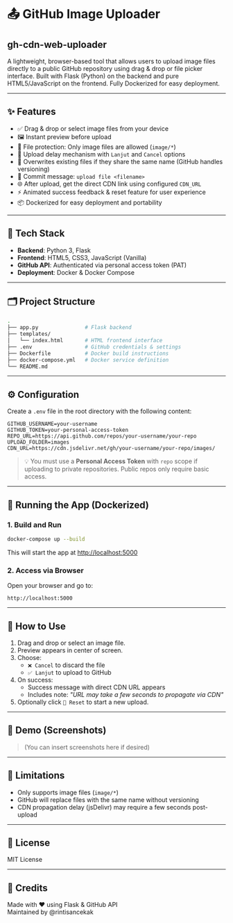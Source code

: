 
# 📤 GitHub Image Uploader
## gh-cdn-web-uploader
A lightweight, browser-based tool that allows users to upload image files directly to a public GitHub repository using drag & drop or file picker interface. Built with Flask (Python) on the backend and pure HTML5/JavaScript on the frontend. Fully Dockerized for easy deployment.

---

## ✨ Features

- ✅ Drag & drop or select image files from your device
- 🖼️ Instant preview before upload
- 🚫 File protection: Only image files are allowed (`image/*`)
- 🧠 Upload delay mechanism with `Lanjut` and `Cancel` options
- 🔁 Overwrites existing files if they share the same name (GitHub handles versioning)
- 💬 Commit message: `upload file <filename>`
- 🌐 After upload, get the direct CDN link using configured `CDN_URL`
- ⚡ Animated success feedback & reset feature for user experience
- 📦 Dockerized for easy deployment and portability

---

## 🔧 Tech Stack

- **Backend**: Python 3, Flask
- **Frontend**: HTML5, CSS3, JavaScript (Vanilla)
- **GitHub API**: Authenticated via personal access token (PAT)
- **Deployment**: Docker & Docker Compose

---

## 🗂️ Project Structure

```bash
.
├── app.py               # Flask backend
├── templates/
│   └── index.html       # HTML frontend interface
├── .env                 # GitHub credentials & settings
├── Dockerfile           # Docker build instructions
├── docker-compose.yml   # Docker service definition
└── README.md
```

---

## ⚙️ Configuration

Create a `.env` file in the root directory with the following content:

```env
GITHUB_USERNAME=your-username
GITHUB_TOKEN=your-personal-access-token
REPO_URL=https://api.github.com/repos/your-username/your-repo
UPLOAD_FOLDER=images
CDN_URL=https://cdn.jsdelivr.net/gh/your-username/your-repo/images/
```

> 💡 You must use a **Personal Access Token** with `repo` scope if uploading to private repositories. Public repos only require basic access.

---

## 🚀 Running the App (Dockerized)

### 1. Build and Run

```bash
docker-compose up --build
```

This will start the app at [http://localhost:5000](http://localhost:5000)

### 2. Access via Browser

Open your browser and go to:

```
http://localhost:5000
```

---

## 🧪 How to Use

1. Drag and drop or select an image file.
2. Preview appears in center of screen.
3. Choose:
   - `❌ Cancel` to discard the file
   - `✅ Lanjut` to upload to GitHub
4. On success:
   - Success message with direct CDN URL appears
   - Includes note: *"URL may take a few seconds to propagate via CDN"*
5. Optionally click `🔄 Reset` to start a new upload.

---

## 📸 Demo (Screenshots)

> (You can insert screenshots here if desired)

---

## 🚧 Limitations

- Only supports image files (`image/*`)
- GitHub will replace files with the same name without versioning
- CDN propagation delay (jsDelivr) may require a few seconds post-upload

---

## 📜 License

MIT License

---

## 🙏 Credits

Made with ❤️ using Flask & GitHub API  
Maintained by @rintisancekak